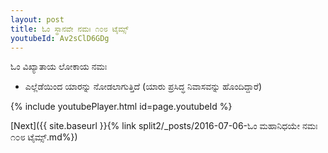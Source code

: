 ```yaml
---
layout: post
title: ಓಂ ಸ್ಥಾನವೇ ನಮಃ ೧೦೮ ಟೈಮ್ಸ್
youtubeId: Av2sClD6GDg
---
```

 
 
 ಓಂ ವಿಖ್ಯಾತಾಯ ಲೋಕಾಯ ನಮಃ  
 
 -  ಎಲ್ಲೆಡೆಯಿಂದ ಯಾರನ್ನು ನೋಡಲಾಗುತ್ತಿದೆ (ಯಾರು ಪ್ರಸಿದ್ಧ ನಿವಾಸವನ್ನು ಹೊಂದಿದ್ದಾರೆ) 
 
  
 
  
 
 
 
 
 
 


{% include youtubePlayer.html id=page.youtubeId %}
 
[Next]({{ site.baseurl }}{% link  split2/_posts/2016-07-06-ಓಂ ಮಹಾನಿಧಯೇ ನಮಃ ೧೦೮ ಟೈಮ್ಸ್.md%})
 
